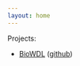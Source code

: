```yaml
---
layout: home
---
```


Projects:
- [BioWDL](https://biowdl.github.io) ([github](https://github.com/biowdl))
